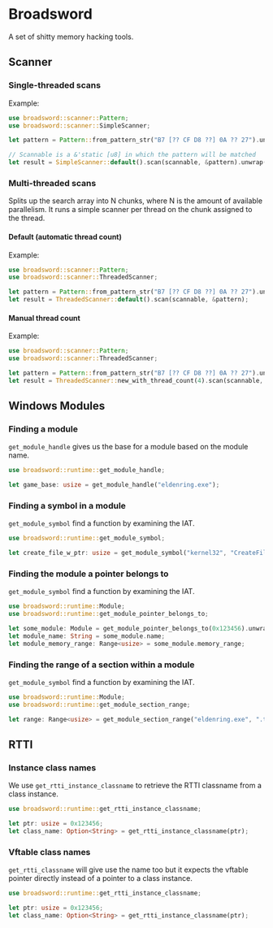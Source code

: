 # Broadsword
A set of shitty memory hacking tools.

## Scanner

### Single-threaded scans
Example:
```rust
use broadsword::scanner::Pattern;
use broadsword::scanner::SimpleScanner;

let pattern = Pattern::from_pattern_str("B7 [?? CF D8 ??] 0A ?? 27").unwrap();

// Scannable is a &'static [u8] in which the pattern will be matched
let result = SimpleScanner::default().scan(scannable, &pattern).unwrap();
```

### Multi-threaded scans
Splits up the search array into N chunks, where N is the amount of available parallelism. It runs a simple scanner
per thread on the chunk assigned to the thread.

#### Default (automatic thread count)
Example:
```rust
use broadsword::scanner::Pattern;
use broadsword::scanner::ThreadedScanner;

let pattern = Pattern::from_pattern_str("B7 [?? CF D8 ??] 0A ?? 27").unwrap();
let result = ThreadedScanner::default().scan(scannable, &pattern);
```

#### Manual thread count
Example:
```rust
use broadsword::scanner::Pattern;
use broadsword::scanner::ThreadedScanner;

let pattern = Pattern::from_pattern_str("B7 [?? CF D8 ??] 0A ?? 27").unwrap();
let result = ThreadedScanner::new_with_thread_count(4).scan(scannable, &pattern);
```

## Windows Modules

### Finding a module
`get_module_handle` gives us the base for a module based on the module name.
```rust
use broadsword::runtime::get_module_handle;

let game_base: usize = get_module_handle("eldenring.exe");
```

### Finding a symbol in a module
`get_module_symbol` find a function by examining the IAT.
```rust
use broadsword::runtime::get_module_symbol;

let create_file_w_ptr: usize = get_module_symbol("kernel32", "CreateFileW");
```

### Finding the module a pointer belongs to
`get_module_symbol` find a function by examining the IAT.
```rust
use broadsword::runtime::Module;
use broadsword::runtime::get_module_pointer_belongs_to;

let some_module: Module = get_module_pointer_belongs_to(0x123456).unwrap();
let module_name: String = some_module.name;
let module_memory_range: Range<usize> = some_module.memory_range;
```

### Finding the range of a section within a module
`get_module_symbol` find a function by examining the IAT.
```rust
use broadsword::runtime::Module;
use broadsword::runtime::get_module_section_range;

let range: Range<usize> = get_module_section_range("eldenring.exe", ".text").unwrap();
```

## RTTI

### Instance class names
We use `get_rtti_instance_classname` to retrieve the RTTI classname from a class instance.
```rust
use broadsword::runtime::get_rtti_instance_classname;

let ptr: usize = 0x123456;
let class_name: Option<String> = get_rtti_instance_classname(ptr);
```

### Vftable class names
`get_rtti_classname` will give use the name too but it expects the vftable pointer directly
instead of a pointer to a class instance.
```rust
use broadsword::runtime::get_rtti_instance_classname;

let ptr: usize = 0x123456;
let class_name: Option<String> = get_rtti_instance_classname(ptr);
```
